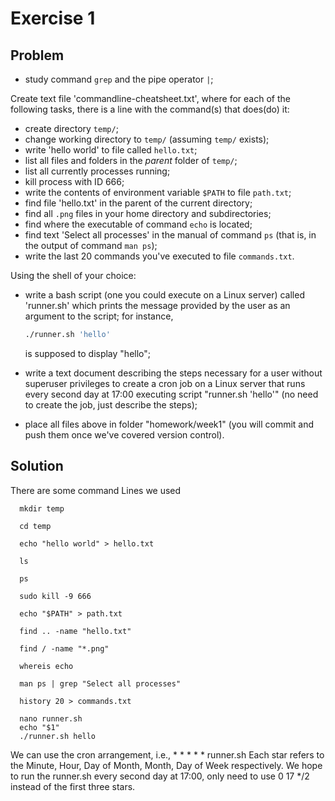 # Exercise 1
## Problem
- study command `grep` and the pipe operator `|`;

Create text file 'commandline-cheatsheet.txt', where for each of the following tasks, there is a line with the command(s) that does(do) it:

- create directory `temp/`;
- change working directory to `temp/` (assuming `temp/` exists);
- write 'hello world' to file called `hello.txt`;
- list all files and folders in the *parent* folder of `temp/`;
- list all currently processes running;
- kill process with ID 666;
- write the contents of environment variable `$PATH` to file `path.txt`;
- find file 'hello.txt' in the parent of the current directory;
- find all `.png` files in your home directory and subdirectories;
- find where the executable of command `echo` is located;
- find text 'Select all processes' in the manual of command `ps` (that is, in the output of command `man ps`);
- write the last 20 commands you've executed to file `commands.txt`.

Using the shell of your choice:

- write a bash script (one you could execute on a Linux server) called 'runner.sh' which prints the message provided by the user as an argument to the script; for instance,

  ```bash
  ./runner.sh 'hello'
  ```

  is supposed to display "hello";  
- write a text document describing the steps necessary for a user without superuser privileges to create a cron job on a Linux server that runs every second day at 17:00 executing script "runner.sh 'hello'" (no need to create the job, just describe the steps);
- place all files above in folder "homework/week1" (you will commit and push them once we've covered version control).


## Solution 
There are some command Lines we used
```
  mkdir temp

  cd temp

  echo "hello world" > hello.txt

  ls

  ps

  sudo kill -9 666

  echo "$PATH" > path.txt

  find .. -name "hello.txt"

  find / -name "*.png"

  whereis echo

  man ps | grep "Select all processes"

  history 20 > commands.txt

  nano runner.sh
  echo "$1"
  ./runner.sh hello
```
We can use the cron arrangement, i.e., * * * * * runner.sh
Each star refers to the Minute, Hour, Day of Month, Month, Day of Week respectively.
We hope to run the runner.sh every second day at 17:00, only need to use 0 17 */2 instead of the first three stars.
